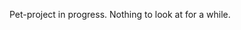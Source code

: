 Pet-project in progress.
Nothing to look at for a while.

[GH pages link]: https://daryasza.github.io/scrollInside/index.html